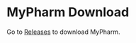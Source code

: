 # MyPharm Download

Go to [Releases](https://github.com/mypharm/mypharm/releases) to download MyPharm.
